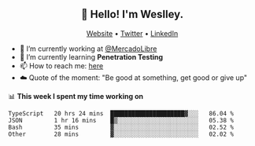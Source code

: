 <h2 align="center">👋 Hello! I'm Weslley.</h2>
<p align="center">
  <a href="http://weslleyneri.com.br">Website</a> •
  <a href="https://twitter.com/Weslley_Neri">Twitter</a> •
  <a href="https://www.linkedin.com/in/weslley-neri-3658908b">LinkedIn</a>
</p>


- 🔭 I’m currently working at [@MercadoLibre](https://github.com/mercadolibre)
- 🌱 I’m currently learning **Penetration Testing**
- 📫 How to reach me: [here](mailto:weslley39@gmail.com)
- ☁️ Quote of the moment: "Be good at something, get good or give up"

📊 **This week I spent my time working on**
<!--START_SECTION:waka-->

```text
TypeScript   20 hrs 24 mins  █████████████████████▓░░░   86.04 %
JSON         1 hr 16 mins    █▒░░░░░░░░░░░░░░░░░░░░░░░   05.38 %
Bash         35 mins         ▓░░░░░░░░░░░░░░░░░░░░░░░░   02.52 %
Other        28 mins         ▓░░░░░░░░░░░░░░░░░░░░░░░░   02.02 %
```

<!--END_SECTION:waka-->

<!-- Inspired by https://github.com/gruselhaus/gruselhaus -->